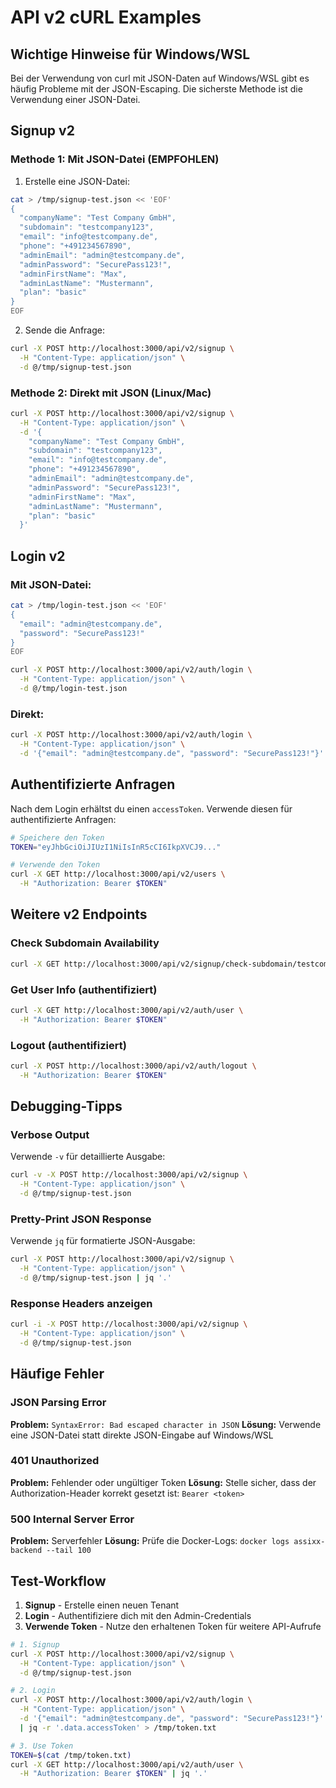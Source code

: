 # API v2 cURL Examples

## Wichtige Hinweise für Windows/WSL

Bei der Verwendung von curl mit JSON-Daten auf Windows/WSL gibt es häufig Probleme mit der JSON-Escaping. Die sicherste Methode ist die Verwendung einer JSON-Datei.

## Signup v2

### Methode 1: Mit JSON-Datei (EMPFOHLEN)

1. Erstelle eine JSON-Datei:
```bash
cat > /tmp/signup-test.json << 'EOF'
{
  "companyName": "Test Company GmbH",
  "subdomain": "testcompany123",
  "email": "info@testcompany.de",
  "phone": "+491234567890",
  "adminEmail": "admin@testcompany.de",
  "adminPassword": "SecurePass123!",
  "adminFirstName": "Max",
  "adminLastName": "Mustermann",
  "plan": "basic"
}
EOF
```

2. Sende die Anfrage:
```bash
curl -X POST http://localhost:3000/api/v2/signup \
  -H "Content-Type: application/json" \
  -d @/tmp/signup-test.json
```

### Methode 2: Direkt mit JSON (Linux/Mac)

```bash
curl -X POST http://localhost:3000/api/v2/signup \
  -H "Content-Type: application/json" \
  -d '{
    "companyName": "Test Company GmbH",
    "subdomain": "testcompany123",
    "email": "info@testcompany.de",
    "phone": "+491234567890",
    "adminEmail": "admin@testcompany.de",
    "adminPassword": "SecurePass123!",
    "adminFirstName": "Max",
    "adminLastName": "Mustermann",
    "plan": "basic"
  }'
```

## Login v2

### Mit JSON-Datei:

```bash
cat > /tmp/login-test.json << 'EOF'
{
  "email": "admin@testcompany.de",
  "password": "SecurePass123!"
}
EOF

curl -X POST http://localhost:3000/api/v2/auth/login \
  -H "Content-Type: application/json" \
  -d @/tmp/login-test.json
```

### Direkt:

```bash
curl -X POST http://localhost:3000/api/v2/auth/login \
  -H "Content-Type: application/json" \
  -d '{"email": "admin@testcompany.de", "password": "SecurePass123!"}'
```

## Authentifizierte Anfragen

Nach dem Login erhältst du einen `accessToken`. Verwende diesen für authentifizierte Anfragen:

```bash
# Speichere den Token
TOKEN="eyJhbGciOiJIUzI1NiIsInR5cCI6IkpXVCJ9..."

# Verwende den Token
curl -X GET http://localhost:3000/api/v2/users \
  -H "Authorization: Bearer $TOKEN"
```

## Weitere v2 Endpoints

### Check Subdomain Availability
```bash
curl -X GET http://localhost:3000/api/v2/signup/check-subdomain/testcompany123
```

### Get User Info (authentifiziert)
```bash
curl -X GET http://localhost:3000/api/v2/auth/user \
  -H "Authorization: Bearer $TOKEN"
```

### Logout (authentifiziert)
```bash
curl -X POST http://localhost:3000/api/v2/auth/logout \
  -H "Authorization: Bearer $TOKEN"
```

## Debugging-Tipps

### Verbose Output
Verwende `-v` für detaillierte Ausgabe:
```bash
curl -v -X POST http://localhost:3000/api/v2/signup \
  -H "Content-Type: application/json" \
  -d @/tmp/signup-test.json
```

### Pretty-Print JSON Response
Verwende `jq` für formatierte JSON-Ausgabe:
```bash
curl -X POST http://localhost:3000/api/v2/signup \
  -H "Content-Type: application/json" \
  -d @/tmp/signup-test.json | jq '.'
```

### Response Headers anzeigen
```bash
curl -i -X POST http://localhost:3000/api/v2/signup \
  -H "Content-Type: application/json" \
  -d @/tmp/signup-test.json
```

## Häufige Fehler

### JSON Parsing Error
**Problem:** `SyntaxError: Bad escaped character in JSON`
**Lösung:** Verwende eine JSON-Datei statt direkte JSON-Eingabe auf Windows/WSL

### 401 Unauthorized
**Problem:** Fehlender oder ungültiger Token
**Lösung:** Stelle sicher, dass der Authorization-Header korrekt gesetzt ist: `Bearer <token>`

### 500 Internal Server Error
**Problem:** Serverfehler
**Lösung:** Prüfe die Docker-Logs: `docker logs assixx-backend --tail 100`

## Test-Workflow

1. **Signup** - Erstelle einen neuen Tenant
2. **Login** - Authentifiziere dich mit den Admin-Credentials
3. **Verwende Token** - Nutze den erhaltenen Token für weitere API-Aufrufe

```bash
# 1. Signup
curl -X POST http://localhost:3000/api/v2/signup \
  -H "Content-Type: application/json" \
  -d @/tmp/signup-test.json

# 2. Login
curl -X POST http://localhost:3000/api/v2/auth/login \
  -H "Content-Type: application/json" \
  -d '{"email": "admin@testcompany.de", "password": "SecurePass123!"}' \
  | jq -r '.data.accessToken' > /tmp/token.txt

# 3. Use Token
TOKEN=$(cat /tmp/token.txt)
curl -X GET http://localhost:3000/api/v2/auth/user \
  -H "Authorization: Bearer $TOKEN" | jq '.'
```